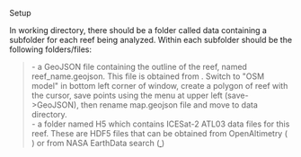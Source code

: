 Setup </br>

In working directory, there should be a folder called data containing a subfolder for each reef being analyzed. Within each subfolder should be the following folders/files:
</br>
<blockquote>
- a GeoJSON file containing the outline of the reef, named reef_name.geojson. This file is obtained from <a href = "www.geojson.io/"> </a>. Switch to "OSM model" in bottom left corner of window, create a polygon of reef with the cursor, save points using the menu at upper left (save->GeoJSON), then rename map.geojson file and move to data directory.</br>
- a folder named H5 which contains ICESat-2 ATL03 data files for this reef. These are HDF5 files that can be obtained from OpenAltimetry (<a href = "http://www.openaltimetry.org"> </a>) or from NASA EarthData search (<a href = "https://search.earthdata.nasa.gov/search/granules?p=C1705401930-NSIDC_ECS"> </a>)
</blockquote>
